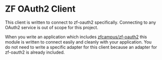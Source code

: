 ZF OAuth2 Client
================

This client is written to connect to zf-oauth2 specifically.  Connecting to any OAuth2 service is out of scope for this project.  

When you write an application which includes [zfcampus/zf-oauth2](https://github.com/zfcampus/zf-oauth2) this module is written to connect easily and cleanly with your application.  You do not need to write a specific adapter for this client because an adapter for zf-oauth2 is already included.

